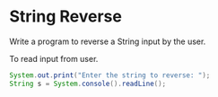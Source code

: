 # String Reverse

Write a program to reverse a String input by the user.

To read input from user.

```java
System.out.print("Enter the string to reverse: ");
String s = System.console().readLine();
```

